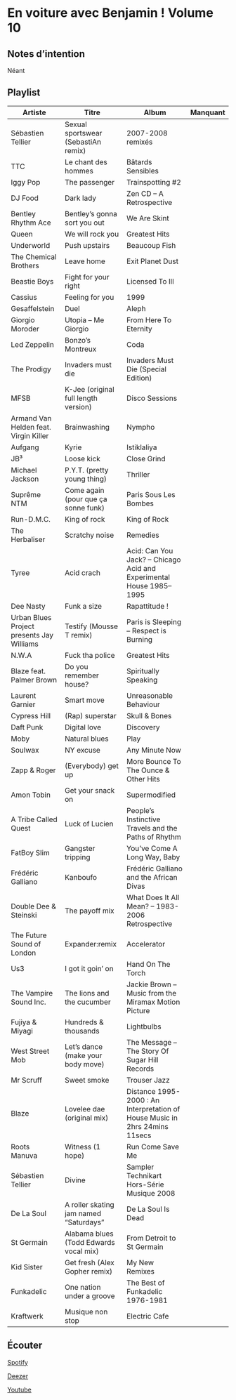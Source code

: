 # En voiture avec Benjamin ! Volume 10

## Notes d’intention

Néant

## Playlist

| Artiste                                   | Titre                                  | Album                                                                       | Manquant |
|-------------------------------------------|----------------------------------------|-----------------------------------------------------------------------------|----------|
| Sébastien Tellier                         | Sexual sportswear (SebastiAn remix)    | 2007-2008 remixés                                                           |          |
| TTC                                       | Le chant des hommes                    | Bâtards Sensibles                                                           |          |
| Iggy Pop                                  | The passenger                          | Trainspotting #2                                                            |          |
| DJ Food                                   | Dark lady                              | Zen CD – A Retrospective                                                    |          |
| Bentley Rhythm Ace                        | Bentley’s gonna sort you out           | We Are Skint                                                                |          |
| Queen                                     | We will rock you                       | Greatest Hits                                                               |          |
| Underworld                                | Push upstairs                          | Beaucoup Fish                                                               |          |
| The Chemical Brothers                     | Leave home                             | Exit Planet Dust                                                            |          |
| Beastie Boys                              | Fight for your right                   | Licensed To Ill                                                             |          |
| Cassius                                   | Feeling for you                        | 1999                                                                        |          |
| Gesaffelstein                             | Duel                                   | Aleph                                                                       |          |
| Giorgio Moroder                           | Utopia – Me Giorgio                    | From Here To Eternity                                                       |          |
| Led Zeppelin                              | Bonzo’s Montreux                       | Coda                                                                        |          |
| The Prodigy                               | Invaders must die                      | Invaders Must Die (Special Edition)                                         |          |
| MFSB                                      | K-Jee (original full length version)   | Disco Sessions                                                              |          |
| Armand Van Helden feat. Virgin Killer     | Brainwashing                           | Nympho                                                                      |          |
| Aufgang                                   | Kyrie                                  | Istiklaliya                                                                 |          |
| JB³                                       | Loose kick                             | Close Grind                                                                 |          |
| Michael Jackson                           | P.Y.T. (pretty young thing)            | Thriller                                                                    |          |
| Suprême NTM                               | Come again (pour que ça sonne funk)    | Paris Sous Les Bombes                                                       |          |
| Run-D.M.C.                                | King of rock                           | King of Rock                                                                |          |
| The Herbaliser                            | Scratchy noise                         | Remedies                                                                    |          |
| Tyree                                     | Acid crach                             | Acid: Can You Jack? – Chicago Acid and Experimental House 1985–1995         |          |
| Dee Nasty                                 | Funk a size                            | Rapattitude !                                                               |          |
| Urban Blues Project presents Jay Williams | Testify (Mousse T remix)               | Paris is Sleeping – Respect is Burning                                      |          |
| N.W.A                                     | Fuck tha police                        | Greatest Hits                                                               |          |
| Blaze feat. Palmer Brown                  | Do you remember house?                 | Spiritually Speaking                                                        |          |
| Laurent Garnier                           | Smart move                             | Unreasonable Behaviour                                                      |          |
| Cypress Hill                              | (Rap) superstar                        | Skull & Bones                                                               |          |
| Daft Punk                                 | Digital love                           | Discovery                                                                   |          |
| Moby                                      | Natural blues                          | Play                                                                        |          |
| Soulwax                                   | NY excuse                              | Any Minute Now                                                              |          |
| Zapp & Roger                              | (Everybody) get up                     | More Bounce To The Ounce & Other Hits                                       |          |
| Amon Tobin                                | Get your snack on                      | Supermodified                                                               |          |
| A Tribe Called Quest                      | Luck of Lucien                         | People’s Instinctive Travels and the Paths of Rhythm                        |          |
| FatBoy Slim                               | Gangster tripping                      | You’ve Come A Long Way, Baby                                                |          |
| Frédéric Galliano                         | Kanboufo                               | Frédéric Galliano and the African Divas                                     |          |
| Double Dee & Steinski                     | The payoff mix                         | What Does It All Mean? – 1983-2006 Retrospective                            |          |
| The Future Sound of London                | Expander:remix                         | Accelerator                                                                 |          |
| Us3                                       | I got it goin’ on                      | Hand On The Torch                                                           |          |
| The Vampire Sound Inc.                    | The lions and the cucumber             | Jackie Brown – Music from the Miramax Motion Picture                        |          |
| Fujiya & Miyagi                           | Hundreds & thousands                   | Lightbulbs                                                                  |          |
| West Street Mob                           | Let’s dance (make your body move)      | The Message – The Story Of Sugar Hill Records                               |          |
| Mr Scruff                                 | Sweet smoke                            | Trouser Jazz                                                                |          |
| Blaze                                     | Lovelee dae (original mix)             | Distance 1995-2000 : An Interpretation of House Music in 2hrs 24mins 11secs |          |
| Roots Manuva                              | Witness (1 hope)                       | Run Come Save Me                                                            |          |
| Sébastien Tellier                         | Divine                                 | Sampler Technikart Hors-Série Musique 2008                                  |          |
| De La Soul                                | A roller skating jam named “Saturdays” | De La Soul Is Dead                                                          |          |
| St Germain                                | Alabama blues (Todd Edwards vocal mix) | From Detroit to St Germain                                                  |          |
| Kid Sister                                | Get fresh (Alex Gopher remix)          | My New Remixes                                                              |          |
| Funkadelic                                | One nation under a groove              | The Best of Funkadelic 1976-1981                                            |          |
| Kraftwerk                                 | Musique non stop                       | Electric Cafe                                                               |          |

## Écouter

[Spotify](https://open.spotify.com/playlist/70xUbbkaGJhPwu34M3Tq2q?si=HNT0t0CqSWKERJvbSmG7Pw)

[Deezer](https://www.deezer.com/playlist/6786901104?utm_source=deezer&utm_content=playlist-6786901104&utm_term=2684091262_1573150404&utm_medium=web)

[Youtube](https://www.youtube.com/playlist?list=PLRBsABaibTyJK9Sd7KJdDzL048sqzKP1f)
